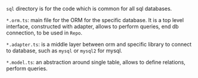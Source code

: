 `sql` directory is for the code which is common for all sql databases.

`*.orm.ts`: main file for the ORM for the specific database. It is a top level interface, constructed with adapter, allows to perform queries, end db connection, to be used in `Repo`.

`*.adapter.ts`: is a middle layer between orm and specific library to connect to database, such as `mysql` or `mysql2` for mysql.

`*.model.ts`: an abstraction around single table, allows to define relations, perform queries.
